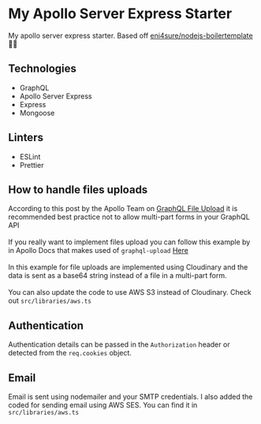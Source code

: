 # My Apollo Server Express Starter

My apollo server express starter. Based off [eni4sure/nodejs-boilertemplate](https://github.com/eni4sure/nodejs-boilertemplate) 🚀🙌

## Technologies

-   GraphQL
-   Apollo Server Express
-   Express
-   Mongoose

## Linters

-   ESLint
-   Prettier

## How to handle files uploads

According to this post by the Apollo Team on [GraphQL File Upload](https://www.apollographql.com/blog/backend/file-uploads/file-upload-best-practices/) it is recommended best practice not to allow multi-part forms in your GraphQL API<br><br>
If you really want to implement files upload you can follow this example by in Apollo Docs that makes used of `graphql-upload` [Here](https://www.apollographql.com/docs/apollo-server/data/file-uploads/)<br><br>
In this example for file uploads are implemented using Cloudinary and the data is sent as a base64 string instead of a file in a multi-part form.<br><br>
You can also update the code to use AWS S3 instead of Cloudinary. Check out `src/libraries/aws.ts`

## Authentication

Authentication details can be passed in the `Authorization` header or detected from the `req.cookies` object.

## Email

Email is sent using nodemailer and your SMTP credentials. I also added the coded for sending email using AWS SES. You can find it in `src/libraries/aws.ts`
